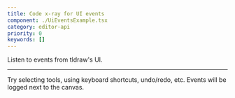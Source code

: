 ```yaml
---
title: Code x-ray for UI events
component: ./UiEventsExample.tsx
category: editor-api
priority: 0
keywords: []
---
```


Listen to events from tldraw's UI.

---

Try selecting tools, using keyboard shortcuts, undo/redo, etc. Events will be logged next to the canvas.
